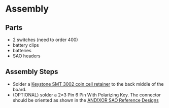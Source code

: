 # Assembly

## Parts

- 2 switches (need to order 400)
- battery clips
- batteries
- SAO headers

## Assembly Steps

- Solder a [Keystone SMT 3002 coin cell retainer](https://www.digikey.com/en/products/detail/keystone-electronics/3002/227444)
  to the back middle of the board.
- (OPTIONAL) solder a 2×3 Pin 6 Pin With Polarizing Key. The connector should
  be oriented as shown in the 
  [AND!XOR SAO Reference Designs](https://github.com/DEAD10C5/badge-project-template/blob/main/docs/shitty_add_ons.md)
  

